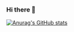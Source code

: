 ### Hi there 👋

[![Anurag's GitHub stats](https://github-readme-stats.vercel.app/api?username=valendr1)](https://github.com/anuraghazra/github-readme-stats)
<!--
**valendr1/valendr1** is a ✨ _special_ ✨ repository because its `README.md` (this file) appears on your GitHub profile.

Here are some ideas to get you started:

- 🔭 I’m currently working on ...
- 🌱 I’m currently learning ...
- 👯 I’m looking to collaborate on ...
- 🤔 I’m looking for help with ...
- 💬 Ask me about ...
- 📫 How to reach me: ...
- 😄 Pronouns: ...
- ⚡ Fun fact: ...
-->
